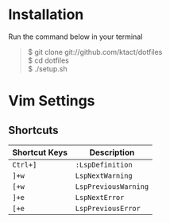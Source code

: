 # Installation

Run the command below in your terminal

> $ git clone git://github.com/ktact/dotfiles  
> $ cd dotfiles  
> $ ./setup.sh  

# Vim Settings
## Shortcuts
|Shortcut Keys|Description|
|---|---|
|`Ctrl+]`|`:LspDefinition`|
|`]+w`|`LspNextWarning`|
|`[+w`|`LspPreviousWarning`|
|`]+e`|`LspNextError`|
|`[+e`|`LspPreviousError`|
